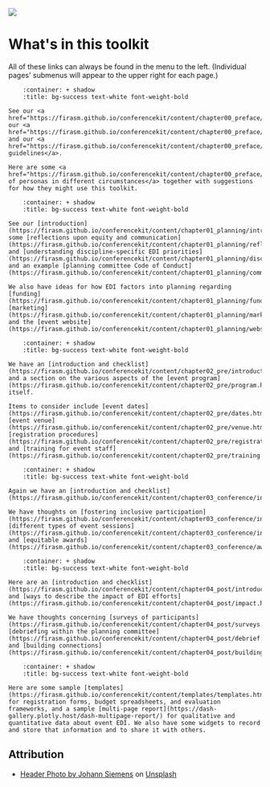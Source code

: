 ![](../images/header.jpg)

# What's in this toolkit 

All of these links can always be found in the menu to the left. (Individual pages' submenus will appear to the upper right for each page.)

```{dropdown} Why does this website exist? Who made it?
    :container: + shadow
    :title: bg-success text-white font-weight-bold

See our <a href="https://firasm.github.io/conferencekit/content/chapter00_preface/introduction.html">introduction</a>, our <a href="https://firasm.github.io/conferencekit/content/chapter00_preface/mission.html">mission</a>, and our <a href="https://firasm.github.io/conferencekit/content/chapter00_preface/guidelines.html">community guidelines</a>.

Here are some <a href="https://firasm.github.io/conferencekit/content/chapter00_preface/audience.html">examples of personas in different circumstances</a> together with suggestions for how they might use this toolkit.
```

```{dropdown} How should we form the planning committee? What should we think about well before the event?
    :container: + shadow
    :title: bg-success text-white font-weight-bold

See our [introduction](https://firasm.github.io/conferencekit/content/chapter01_planning/introduction.html), some [reflections upon equity and communication](https://firasm.github.io/conferencekit/content/chapter01_planning/reflections.html) and [understanding discipline-specific EDI priorities](https://firasm.github.io/conferencekit/content/chapter01_planning/disciplines.html), and an example [planning committee Code of Conduct](https://firasm.github.io/conferencekit/content/chapter01_planning/committee_conduct.html).

We also have ideas for how EDI factors into planning regarding [funding](https://firasm.github.io/conferencekit/content/chapter01_planning/funding.html), [marketing](https://firasm.github.io/conferencekit/content/chapter01_planning/marketing.html), and the [event website](https://firasm.github.io/conferencekit/content/chapter01_planning/website.html).
```

```{dropdown} What should we keep in mind before the event regarding logistics?
    :container: + shadow
    :title: bg-success text-white font-weight-bold

We have an [introduction and checklist](https://firasm.github.io/conferencekit/content/chapter02_pre/introduction.html), and a section on the various aspects of the [event program](https://firasm.github.io/conferencekit/content/chapter02_pre/program.html) itself.

Items to consider include [event dates](https://firasm.github.io/conferencekit/content/chapter02_pre/dates.html), [event venue](https://firasm.github.io/conferencekit/content/chapter02_pre/venue.html), [registration procedures](https://firasm.github.io/conferencekit/content/chapter02_pre/registration.html), and [training for event staff](https://firasm.github.io/conferencekit/content/chapter02_pre/training.html).
```

```{dropdown} What should we keep in mind during the event itself?
    :container: + shadow
    :title: bg-success text-white font-weight-bold

Again we have an [introduction and checklist](https://firasm.github.io/conferencekit/content/chapter03_conference/introduction.html).

We have thoughts on [fostering inclusive participation](https://firasm.github.io/conferencekit/content/chapter03_conference/inclusive_participation.html), [different types of event sessions](https://firasm.github.io/conferencekit/content/chapter03_conference/inclusive_participation.html), and [equitable awards](https://firasm.github.io/conferencekit/content/chapter03_conference/awards.html).
```

```{dropdown} How can we evaluate our event's EDI? How can we preserve and build upon lessons for future events?
    :container: + shadow
    :title: bg-success text-white font-weight-bold

Here are an [introduction and checklist](https://firasm.github.io/conferencekit/content/chapter04_post/introduction.html), and [ways to describe the impact of EDI efforts](https://firasm.github.io/conferencekit/content/chapter04_post/impact.html).

We have thoughts concerning [surveys of participants](https://firasm.github.io/conferencekit/content/chapter04_post/surveys.html), [debriefing within the planning committee](https://firasm.github.io/conferencekit/content/chapter04_post/debrief.html), and [building connections](https://firasm.github.io/conferencekit/content/chapter04_post/building_connections.html).
```

```{dropdown} Are there some tools and templates we can use, to not reinvent the wheel?
    :container: + shadow
    :title: bg-success text-white font-weight-bold

Here are some sample [templates](https://firasm.github.io/conferencekit/content/templates/templates.html) for registration forms, budget spreadsheets, and evaluation frameworks, and a sample [multi-page report](https://dash-gallery.plotly.host/dash-multipage-report/) for qualitative and quantitative data about event EDI. We also have some widgets to record and store that information and to share it with others.
```

## Attribution 

- [Header Photo by Johann Siemens](https://unsplash.com/@johannsiemens?utm_source=unsplash&amp;utm_medium=referral&amp;utm_content=creditCopyText) on [Unsplash](https://unsplash.com/s/photos/scenery?utm_source=unsplash&amp;utm_medium=referral&amp;utm_content=creditCopyText)

